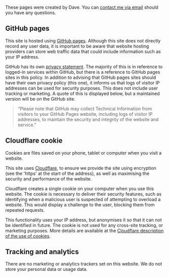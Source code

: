 These pages were created by Dave. You can [contact me via email](mailto:info@librarieshacked.org) should you have any questions.

## GitHub pages

This site is hosted using [GitHub pages](https://pages.github.com/). Although this site does not directly record any user data, it is important to be aware that website hosting providers can store web traffic data that could include information such as your IP address.

GitHub has its own [privacy statement](https://help.github.com/en/github/site-policy/github-privacy-statement). The majority of this is in reference to logged-in services within GitHub, but there is a reference to GitHub pages sites in this policy. In addition to advising that GitHub pages sites should have their own privacy policy (this one), it informs us that logs of visitor IP addresses can be used for security purposes. This does not include user tracking or marketing. A quote of this is displayed below, but a maintained version will be on the GitHub site.

> “Please note that GitHub may collect Technical Information from visitors to your GitHub Pages website, including logs of visitor IP addresses, to maintain the security and integrity of the website and service.”

## Cloudflare cookie

Cookies are files saved on your phone, tablet or computer when you visit a website.

This site uses [Cloudflare](https://www.cloudflare.com/), to ensure we provide the site using encryption (see the 'https' at the start of the address), as well as maximising the security and performance of the website.

Cloudflare creates a single cookie on your computer when you use this website. The cookie is necessary to deliver their security features, such as identifying when a malicious user is suspected of attempting to overload a website. This would display a challenge to the user, blocking them from repeated requests.

This functionality uses your IP address, but anonymises it so that it can not be identified in future. The cookie is not used for any cross-site tracking, or marketing purposes. More details are available at the [Cloudflare description of the use of cookies](https://support.cloudflare.com/hc/en-us/articles/200170156-Understanding-the-Cloudflare-Cookies#12345682).

## Tracking and analytics

There are no marketing or analytics trackers set on this website. We do not store your personal data or usage data.
